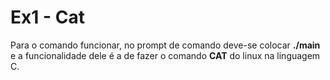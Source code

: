 <h1>Ex1 - Cat</h1>
<p>Para o comando funcionar, no prompt de comando deve-se colocar <b>./main</b> e a funcionalidade dele é a de fazer o comando <b>CAT</b> do linux na linguagem C. </p>
